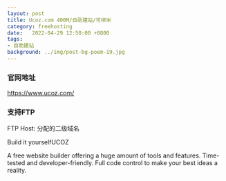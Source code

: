 ```yaml
---
layout: post
title: Ucoz.com 400M/自助建站/可绑米
category: freehosting
date:   2022-04-29 12:50:00 +0800
tags:
- 自助建站
background: ../img/post-bg-poem-19.jpg
---
```



### 官网地址
https://www.ucoz.com/

### 支持FTP
FTP Host: 分配的二级域名

Build it yourselfUCOZ

A free website builder offering a huge amount of tools and features. Time-tested and developer-friendly. Full code control to make your best ideas a reality.